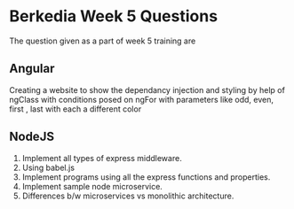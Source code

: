 # Berkedia Week 5 Questions
The question given as a part of week 5 training are
## Angular
Creating a website to show the dependancy injection and styling by help of ngClass with conditions posed on ngFor with parameters like odd, even, first , last with each a different color

## NodeJS
1. Implement all types of express middleware.
2. Using babel.js
3. Implement programs using all the express functions and properties.
4. Implement sample node microservice.
5. Differences b/w microservices vs monolithic architecture.

